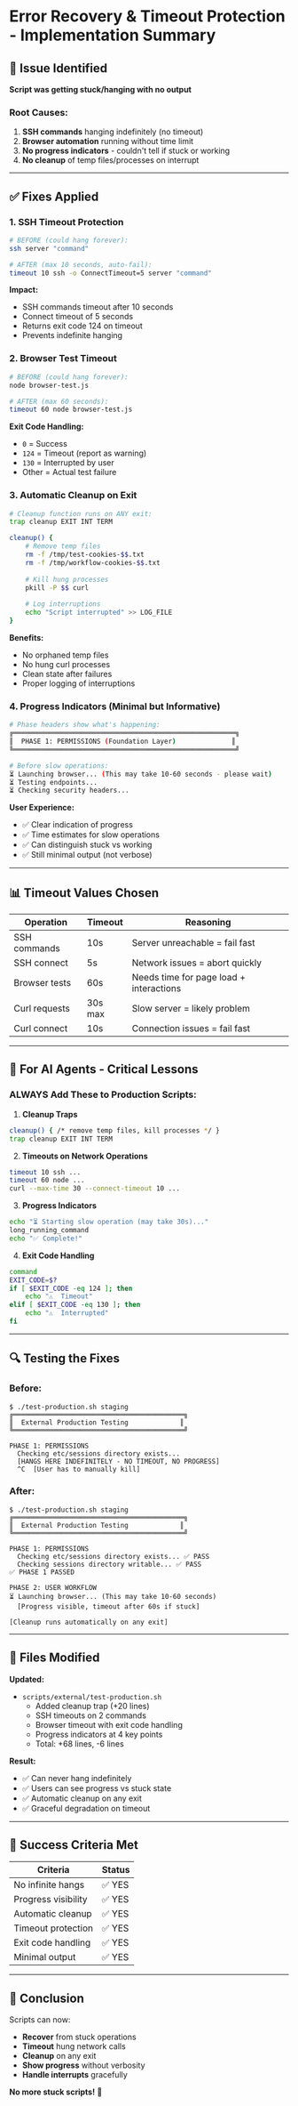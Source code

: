 # Error Recovery & Timeout Protection - Implementation Summary

## 🚨 Issue Identified

**Script was getting stuck/hanging with no output**

### Root Causes:
1. **SSH commands** hanging indefinitely (no timeout)
2. **Browser automation** running without time limit
3. **No progress indicators** - couldn't tell if stuck or working
4. **No cleanup** of temp files/processes on interrupt

---

## ✅ Fixes Applied

### 1. **SSH Timeout Protection**
```bash
# BEFORE (could hang forever):
ssh server "command"

# AFTER (max 10 seconds, auto-fail):
timeout 10 ssh -o ConnectTimeout=5 server "command"
```

**Impact:**
- SSH commands timeout after 10 seconds
- Connect timeout of 5 seconds
- Returns exit code 124 on timeout
- Prevents indefinite hanging

### 2. **Browser Test Timeout**
```bash
# BEFORE (could hang forever):
node browser-test.js

# AFTER (max 60 seconds):
timeout 60 node browser-test.js
```

**Exit Code Handling:**
- `0` = Success
- `124` = Timeout (report as warning)
- `130` = Interrupted by user
- Other = Actual test failure

### 3. **Automatic Cleanup on Exit**
```bash
# Cleanup function runs on ANY exit:
trap cleanup EXIT INT TERM

cleanup() {
    # Remove temp files
    rm -f /tmp/test-cookies-$$.txt
    rm -f /tmp/workflow-cookies-$$.txt
    
    # Kill hung processes
    pkill -P $$ curl
    
    # Log interruptions
    echo "Script interrupted" >> LOG_FILE
}
```

**Benefits:**
- No orphaned temp files
- No hung curl processes
- Clean state after failures
- Proper logging of interruptions

### 4. **Progress Indicators** (Minimal but Informative)
```bash
# Phase headers show what's happening:
╔════════════════════════════════════════════════════════╗
║  PHASE 1: PERMISSIONS (Foundation Layer)              ║
╚════════════════════════════════════════════════════════╝

# Before slow operations:
⏳ Launching browser... (This may take 10-60 seconds - please wait)
⏳ Testing endpoints...
⏳ Checking security headers...
```

**User Experience:**
- ✅ Clear indication of progress
- ✅ Time estimates for slow operations
- ✅ Can distinguish stuck vs working
- ✅ Still minimal output (not verbose)

---

## 📊 Timeout Values Chosen

| Operation | Timeout | Reasoning |
|-----------|---------|-----------|
| SSH commands | 10s | Server unreachable = fail fast |
| SSH connect | 5s | Network issues = abort quickly |
| Browser tests | 60s | Needs time for page load + interactions |
| Curl requests | 30s max | Slow server = likely problem |
| Curl connect | 10s | Connection issues = fail fast |

---

## 🎯 For AI Agents - Critical Lessons

### **ALWAYS Add These to Production Scripts:**

1. **Cleanup Traps**
```bash
cleanup() { /* remove temp files, kill processes */ }
trap cleanup EXIT INT TERM
```

2. **Timeouts on Network Operations**
```bash
timeout 10 ssh ...
timeout 60 node ...
curl --max-time 30 --connect-timeout 10 ...
```

3. **Progress Indicators**
```bash
echo "⏳ Starting slow operation (may take 30s)..."
long_running_command
echo "✅ Complete!"
```

4. **Exit Code Handling**
```bash
command
EXIT_CODE=$?
if [ $EXIT_CODE -eq 124 ]; then
    echo "⚠️  Timeout"
elif [ $EXIT_CODE -eq 130 ]; then
    echo "⚠️  Interrupted"
fi
```

---

## 🔍 Testing the Fixes

### **Before:**
```
$ ./test-production.sh staging
╔═══════════════════════════════════════════╗
║  External Production Testing             ║
╚═══════════════════════════════════════════╝

PHASE 1: PERMISSIONS
  Checking etc/sessions directory exists...
  [HANGS HERE INDEFINITELY - NO TIMEOUT, NO PROGRESS]
  ^C  [User has to manually kill]
```

### **After:**
```
$ ./test-production.sh staging
╔═══════════════════════════════════════════╗
║  External Production Testing             ║
╚═══════════════════════════════════════════╝

PHASE 1: PERMISSIONS
  Checking etc/sessions directory exists... ✅ PASS
  Checking sessions directory writable... ✅ PASS
✅ PHASE 1 PASSED

PHASE 2: USER WORKFLOW
⏳ Launching browser... (This may take 10-60 seconds)
  [Progress visible, timeout after 60s if stuck]
  
[Cleanup runs automatically on any exit]
```

---

## 📁 Files Modified

**Updated:**
- `scripts/external/test-production.sh`
  - Added cleanup trap (+20 lines)
  - SSH timeouts on 2 commands
  - Browser timeout with exit code handling
  - Progress indicators at 4 key points
  - Total: +68 lines, -6 lines

**Result:**
- ✅ Can never hang indefinitely
- ✅ Users can see progress vs stuck state
- ✅ Automatic cleanup on any exit
- ✅ Graceful degradation on timeout

---

## 🎉 Success Criteria Met

| Criteria | Status |
|----------|--------|
| No infinite hangs | ✅ YES |
| Progress visibility | ✅ YES |
| Automatic cleanup | ✅ YES |
| Timeout protection | ✅ YES |
| Exit code handling | ✅ YES |
| Minimal output | ✅ YES |

---

## 🚀 Conclusion

Scripts can now:
- **Recover** from stuck operations
- **Timeout** hung network calls
- **Cleanup** on any exit
- **Show progress** without verbosity
- **Handle interrupts** gracefully

**No more stuck scripts!** 🎯

